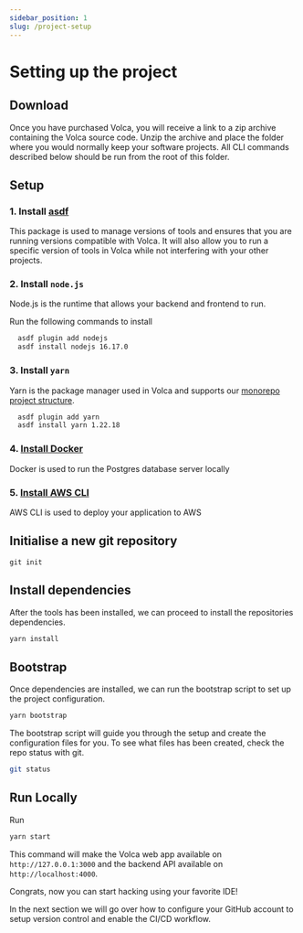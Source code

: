 ```yaml
---
sidebar_position: 1
slug: /project-setup
---
```


# Setting up the project

## Download

Once you have purchased Volca, you will receive a link to a zip archive containing the Volca source code. Unzip the archive and place the folder where you would normally keep your software projects. All CLI commands described below should be run from the root of this folder.

## Setup

### 1. Install [asdf](https://asdf-vm.com/guide/getting-started.html)

This package is used to manage versions of tools and ensures that you are running versions compatible with Volca. It will also allow you to run a specific version of tools in Volca while not interfering with your other projects.

### 2. Install `node.js`

Node.js is the runtime that allows your backend and frontend to run. 

Run the following commands to install
```bash
  asdf plugin add nodejs
  asdf install nodejs 16.17.0
```

### 3. Install `yarn`

Yarn is the package manager used in Volca and supports our [monorepo project structure](/project-structure). 

```bash
  asdf plugin add yarn
  asdf install yarn 1.22.18
```

### 4. [Install Docker](https://docs.docker.com/get-docker/)

Docker is used to run the Postgres database server locally 

### 5. [Install AWS CLI](https://docs.aws.amazon.com/cli/latest/userguide/getting-started-install.html)

AWS CLI is used to deploy your application to AWS


## Initialise a new git repository

```
git init
```

## Install dependencies

After the tools has been installed, we can proceed to install the repositories dependencies.

```bash
yarn install
```

## Bootstrap

Once dependencies are installed, we can run the bootstrap script to set up the project configuration.

```bash
yarn bootstrap
```

The bootstrap script will guide you through the setup and create the configuration files for you. To see what files has been created, check the repo status with git.

```bash
git status
```

## Run Locally

Run

```bash
yarn start
```

This command will make the Volca web app available on `http://127.0.0.1:3000` and the backend API available on `http://localhost:4000`.

Congrats, now you can start hacking using your favorite IDE!

In the next section we will go over how to configure your GitHub account to setup version control and enable the CI/CD workflow.
